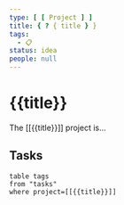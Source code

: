 ```yaml
---
type: [ [ Project ] ]
title: { ? { title } }
tags:
  - 📋
status: idea
people: null
---
```


# {{title}}

The [[{{title}}]] project is...

## Tasks

```dataview
table tags
from "tasks"
where project=[[{{title}}]]
```
